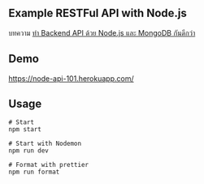 Example RESTFul API with Node.js
---

บทความ [ทำ Backend API ด้วย Node.js และ MongoDB กันดีกว่า](https://devahoy.com/blog/2019/08/build-api-with-express-and-mongoose/)

## Demo

https://node-api-101.herokuapp.com/

## Usage

```
# Start
npm start

# Start with Nodemon
npm run dev

# Format with prettier
npm run format
```
